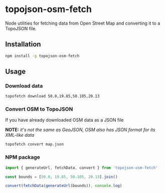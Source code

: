 # topojson-osm-fetch

Node utilities for fetching data from Open Street Map and converting it to a TopoJSON file.

## Installation
```bash
npm install -g topojson-osm-fetch
```

## Usage

### Download data

```bash
topofetch download 50.0,19.85,50.105,20.13
```

### Convert OSM to TopoJSON

If you have already downloaded OSM data as a JSON file

**NOTE:** _it's not the same as GeoJSON, OSM also has JSON format for its XML-like data_

```bash
topofetch convert map.json
```

### NPM package
```js
import { generateUrl, fetchData, convert } from 'topojson-osm-fetch'

const bounds = [50.0, 19.85, 50.105, 20.13].join()

convert(fetchData(generateUrl(bounds)), console.log)
```
